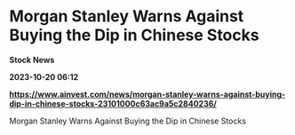 # Morgan Stanley Warns Against Buying the Dip in Chinese Stocks
**Stock News**

**2023-10-20 06:12**

**https://www.ainvest.com/news/morgan-stanley-warns-against-buying-dip-in-chinese-stocks-23101000c63ac9a5c2840236/**

Morgan Stanley Warns Against Buying the Dip in Chinese Stocks
